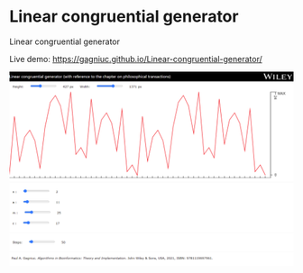 # Linear congruential generator
Linear congruential generator

Live demo: https://gagniuc.github.io/Linear-congruential-generator/

![screenshot](https://github.com/Gagniuc/Linear-congruential-generator/blob/main/%5BG%5D%20Linear%20congruential%20generator.png)
